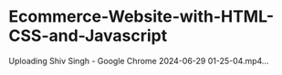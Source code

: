 # Ecommerce-Website-with-HTML-CSS-and-Javascript

Uploading Shiv Singh - Google Chrome 2024-06-29 01-25-04.mp4…
